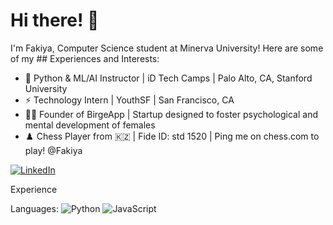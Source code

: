 # Hi there! 👋



I'm Fakiya, Computer Science student at Minerva University! Here are some of my ## Experiences and Interests:
- 🌳 Python & ML/AI Instructor | iD Tech Camps | Palo Alto, CA, Stanford University
- ⚡  Technology Intern | YouthSF | San Francisco, CA
- 💁‍♀️ Founder of BirgeApp | Startup designed to foster psychological and mental development of females
- ♟️  Chess Player from 🇰🇿 | Fide ID: std 1520 | Ping me on chess.com to play! @Fakiya

[![LinkedIn](https://img.shields.io/badge/LinkedIn-0077B5?logo=linkedin&logoColor=white)](https://www.linkedin.com/in/fakiya/)



Experience



Languages:
![Python](https://img.shields.io/badge/-Python-3776AB?logo=python&logoColor=white&style=flat)
![JavaScript](https://img.shields.io/badge/-JavaScript-F7DF1E?logo=javascript&logoColor=black&style=flat)
